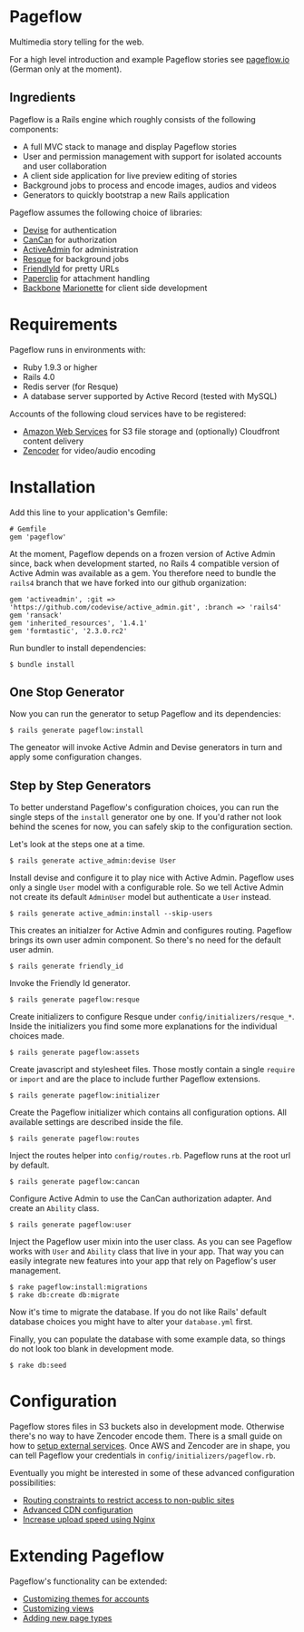 # Pageflow

Multimedia story telling for the web.

For a high level introduction and example Pageflow stories see
[pageflow.io](http://pageflow.io) (German only at the moment).

## Ingredients

Pageflow is a Rails engine which roughly consists of the following
components:

* A full MVC stack to manage and display Pageflow stories
* User and permission management with support for isolated accounts
  and user collaboration
* A client side application for live preview editing of stories
* Background jobs to process and encode images, audios and videos
* Generators to quickly bootstrap a new Rails application

Pageflow assumes the following choice of libraries:

* [Devise](https://github.com/plataformatec/devise) for authentication
* [CanCan](https://github.com/ryanb/cancan) for authorization
* [ActiveAdmin](http://activeadmin.info/) for administration
* [Resque](https://github.com/resque/resque) for background jobs
* [FriendlyId](https://github.com/norman/friendly_id) for pretty URLs
* [Paperclip](https://github.com/thoughtbot/paperclip) for attachment handling
* [Backbone](http://backbonejs.org/) [Marionette](http://marionettejs.com/) for client side development


# Requirements

Pageflow runs in environments with:

* Ruby 1.9.3 or higher
* Rails 4.0
* Redis server (for Resque)
* A database server supported by Active Record (tested with MySQL)

Accounts of the following cloud services have to be registered:

* [Amazon Web Services](http://aws.amazon.com) for S3 file storage and
  (optionally) Cloudfront content delivery
* [Zencoder](http://zencoder.com) for video/audio encoding

# Installation

Add this line to your application's Gemfile:

    # Gemfile
    gem 'pageflow'

At the moment, Pageflow depends on a frozen version of Active Admin
since, back when development started, no Rails 4 compatible version of
Active Admin was available as a gem. You therefore need to bundle the
`rails4` branch that we have forked into our github organization:

    gem 'activeadmin', :git => 'https://github.com/codevise/active_admin.git', :branch => 'rails4'
    gem 'ransack'
    gem 'inherited_resources', '1.4.1'
    gem 'formtastic', '2.3.0.rc2'

Run bundler to install dependencies:

    $ bundle install

## One Stop Generator

Now you can run the generator to setup Pageflow and its dependencies:

    $ rails generate pageflow:install

The geneator will invoke Active Admin and Devise generators in turn
and apply some configuration changes.

## Step by Step Generators

To better understand Pageflow's configuration choices, you can run the
single steps of the `install` generator one by one. If you'd rather
not look behind the scenes for now, you can safely skip to the
configuration section.

Let's look at the steps one at a time.

    $ rails generate active_admin:devise User

Install devise and configure it to play nice with Active
Admin. Pageflow uses only a single `User` model with a configurable
role. So we tell Active Admin not create its default `AdminUser` model
but authenticate a `User` instead.

    $ rails generate active_admin:install --skip-users

This creates an initialzer for Active Admin and configures
routing. Pageflow brings its own user admin component. So there's no
need for the default user admin.

    $ rails generate friendly_id

Invoke the Friendly Id generator.

    $ rails generate pageflow:resque

Create initializers to configure Resque under
`config/initializers/resque_*`. Inside the initializers you find some
more explanations for the individual choices made.

    $ rails generate pageflow:assets

Create javascript and stylesheet files. Those mostly contain a single
`require` or `import` and are the place to include further Pageflow
extensions.

    $ rails generate pageflow:initializer

Create the Pageflow initializer which contains all configuration
options. All available settings are described inside the file.

    $ rails generate pageflow:routes

Inject the routes helper into `config/routes.rb`. Pageflow runs at the
root url by default.

    $ rails generate pageflow:cancan

Configure Active Admin to use the CanCan authorization adapter. And
create an `Ability` class.

    $ rails generate pageflow:user

Inject the Pageflow user mixin into the user class. As you can see
Pageflow works with `User` and `Ability` class that live in your
app. That way you can easily integrate new features into your app that
rely on Pageflow's user management.

    $ rake pageflow:install:migrations
    $ rake db:create db:migrate

Now it's time to migrate the database. If you do not like Rails'
default database choices you might have to alter your `database.yml`
first.

Finally, you can populate the database with some example data, so
things do not look too blank in development mode.

    $ rake db:seed

# Configuration

Pageflow stores files in S3 buckets also in development
mode. Otherwise there's no way to have Zencoder encode them. There is
a small guide on how to [setup external services](https://github.com/codevise/pageflow/wiki/Setting-up-External-Services). Once AWS and
Zencoder are in shape, you can tell Pageflow your credentials in
`config/initializers/pageflow.rb`.

Eventually you might be interested in some of these advanced
configuration possibilities:

* [Routing constraints to restrict access to non-public sites](https://github.com/codevise/pageflow/wiki/Setting-up-Routing-Constraints)
* [Advanced CDN configuration](https://github.com/codevise/pageflow/wiki/Advanced-CDN-Configuration)
* [Increase upload speed using Nginx](https://github.com/codevise/pageflow/wiki/Nginx-Upload-Module-Configuration)

# Extending Pageflow

Pageflow's functionality can be extended:

* [Customizing themes for accounts](https://github.com/codevise/pageflow/wiki/Customizing-Themes-for-Accounts)
* [Customizing views](https://github.com/codevise/pageflow/wiki/Customizing-Views)
* [Adding new page types](https://github.com/codevise/pageflow/wiki/Adding-New-Page-Types)
